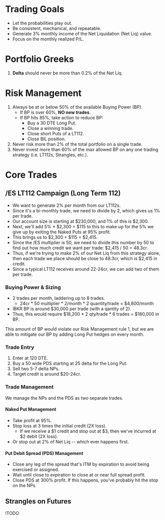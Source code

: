 <!---
Jun 20, 2024
Investing
My 2024 Trading Plan
Trading, investing, and monthly income.
-->

# Trading Goals

- Let the probabilities play out.
- Be consistent, mechanical, and repeatable.
- Generate 3% monthly income of the Net Liquidation (Net Liq) value.
- Focus on the monthly realized P/L.

# Portfolio Greeks

1. **Delta** should never be more than 0.2% of the Net Liq.

# Risk Management

1. Always be at or below 50% of the available Buying Power (BP).
    - If BP is over 60%, **NO new trades**.
    - If BP hits 85%, take action to reduce BP:
        - Buy a 30 DTE Long Put.
        - Close a winning trade.
        - Close short Puts of a LT112.
        - Close BIL position.
2. Never risk more than 2% of the total portfolio on a single trade.
3. Never invest more than 60% of the max allowed BP on any one trading
    strategy (i.e. LT112s, Strangles, etc.).


# Core Trades

## /ES LT112 Campaign (Long Term 112)

- We want to generate 2% per month from our LT112s. 
- Since it's a bi-monthly trade, we need to divide by 2, which gives us 1% per trade.
- Our account size is starting at $230,000, and 1% of this is $2,300.
- Next, we'll add 5% * $2,300 = $115 to this to make up for the 5%
  we give up by exiting the Naked Puts at 95% profit. 
- This brings us to $2,300 + $115 = $2,415. 
- Since the /ES multiplier is 50, we need to divide this number by 50 to find out
  how much credit we want per trade: $2,415 / 50 = 48.3cr.
- Thus, if we're trying to make 2% of our Net Liq from this strategy alone, 
  then each trade we place should be close to 48.3cr, which is $2,415 in credit. 
- Since a typical LT112 receives around 22-24cr, we can add two of them per trade.

### Buying Power & Sizing

- 2 trades per month, laddering up to 8 trades.
    - 24cr * 50 multiplier * 2/month * 2 quantity/trade = $4,800/month
- IBKR BP is around $30,000 per trade (with a qantity of 2).
- Thus, this would require $18,200 * 2 qty/trade * 6 trades = $180,000 in BP.

This amount of BP would violate our Risk Management rule 1, but we are able to mitigate
our BP by adding Long Put hedges on every month.

### Trade Entry

1. Enter at 120 DTE.
2. Buy a 50 wide PDS starting at 25 delta for the Long Put.
3. Sell two 5-7 delta NPs.
4. Target credit is around $20-24cr.

### Trade Management

We manage the NPs and the PDS as two separate trades.

#### Naked Put Management

- Take profit at 95%.
- Stop loss at 3 times the initial credit (2X loss).
    - If we receive a $1 credit and stop out at $3, then we've incurred at $2 debit (2X loss).
- Or stop out at 2% of Net Liq -- which ever happens first.

#### Put Debit Spread (PDS) Management

- Close any leg of the spread that's ITM by expiration to avoid being exercised or assigned.
- Wait until close to expiration to close at or near full spread profit.
- Close PDS at 300% profit. If this happens, you've probably hit the stop on the NPs.


## Strangles on Futures

!TODO
